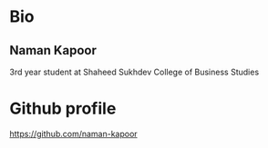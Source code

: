 # Bio
## Naman Kapoor
3rd year student at Shaheed Sukhdev College of Business Studies 
# Github profile
https://github.com/naman-kapoor
